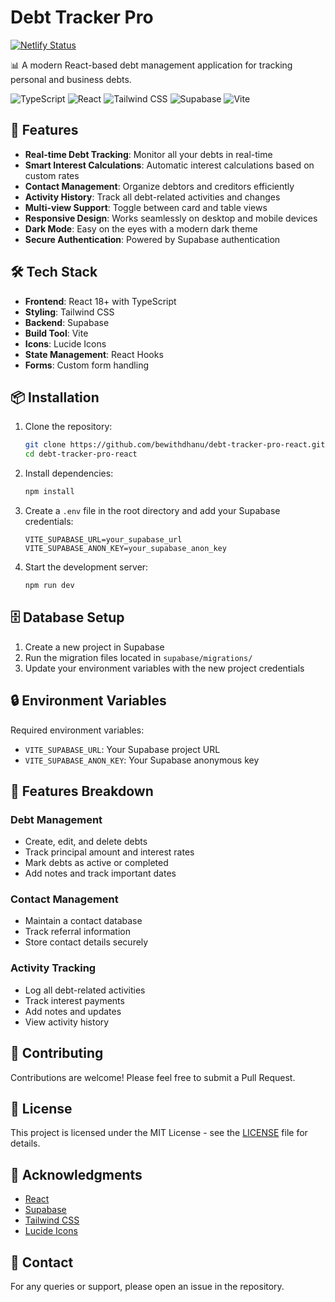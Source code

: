 # Debt Tracker Pro

[![Netlify Status](https://api.netlify.com/api/v1/badges/debt-tracker-pro-react/deploy-status)](https://app.netlify.com/sites/debt-tracker-pro-react/deploys)

📊 A modern React-based debt management application for tracking personal and business debts.

![TypeScript](https://img.shields.io/badge/TypeScript-007ACC?style=for-the-badge&logo=typescript&logoColor=white)
![React](https://img.shields.io/badge/React-20232A?style=for-the-badge&logo=react&logoColor=61DAFB)
![Tailwind CSS](https://img.shields.io/badge/Tailwind_CSS-38B2AC?style=for-the-badge&logo=tailwind-css&logoColor=white)
![Supabase](https://img.shields.io/badge/Supabase-181818?style=for-the-badge&logo=supabase&logoColor=white)
![Vite](https://img.shields.io/badge/Vite-646CFF?style=for-the-badge&logo=vite&logoColor=white)

## 🚀 Features

- **Real-time Debt Tracking**: Monitor all your debts in real-time
- **Smart Interest Calculations**: Automatic interest calculations based on custom rates
- **Contact Management**: Organize debtors and creditors efficiently
- **Activity History**: Track all debt-related activities and changes
- **Multi-view Support**: Toggle between card and table views
- **Responsive Design**: Works seamlessly on desktop and mobile devices
- **Dark Mode**: Easy on the eyes with a modern dark theme
- **Secure Authentication**: Powered by Supabase authentication

## 🛠️ Tech Stack

- **Frontend**: React 18+ with TypeScript
- **Styling**: Tailwind CSS
- **Backend**: Supabase
- **Build Tool**: Vite
- **Icons**: Lucide Icons
- **State Management**: React Hooks
- **Forms**: Custom form handling

## 📦 Installation

1. Clone the repository:
   ```bash
   git clone https://github.com/bewithdhanu/debt-tracker-pro-react.git
   cd debt-tracker-pro-react
   ```

2. Install dependencies:
   ```bash
   npm install
   ```

3. Create a `.env` file in the root directory and add your Supabase credentials:
   ```env
   VITE_SUPABASE_URL=your_supabase_url
   VITE_SUPABASE_ANON_KEY=your_supabase_anon_key
   ```

4. Start the development server:
   ```bash
   npm run dev
   ```

## 🗄️ Database Setup

1. Create a new project in Supabase
2. Run the migration files located in `supabase/migrations/`
3. Update your environment variables with the new project credentials

## 🔒 Environment Variables

Required environment variables:

- `VITE_SUPABASE_URL`: Your Supabase project URL
- `VITE_SUPABASE_ANON_KEY`: Your Supabase anonymous key

## 📱 Features Breakdown

### Debt Management
- Create, edit, and delete debts
- Track principal amount and interest rates
- Mark debts as active or completed
- Add notes and track important dates

### Contact Management
- Maintain a contact database
- Track referral information
- Store contact details securely

### Activity Tracking
- Log all debt-related activities
- Track interest payments
- Add notes and updates
- View activity history

## 🤝 Contributing

Contributions are welcome! Please feel free to submit a Pull Request.

## 📝 License

This project is licensed under the MIT License - see the [LICENSE](LICENSE) file for details.

## 🙏 Acknowledgments

- [React](https://reactjs.org/)
- [Supabase](https://supabase.io/)
- [Tailwind CSS](https://tailwindcss.com/)
- [Lucide Icons](https://lucide.dev/)

## 📧 Contact

For any queries or support, please open an issue in the repository. 